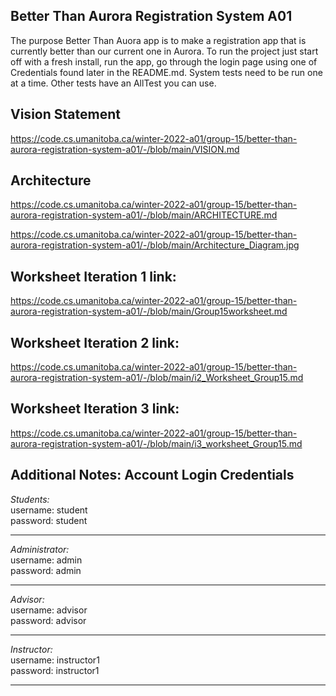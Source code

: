 
## Better Than Aurora Registration System A01

The purpose Better Than Auora app is to make a registration app that is currently better than our current one in Aurora.
To run the project just start off with a fresh install, run the app, go through the login page using one of Credentials 
found later in the README.md. System tests need to be run one at a time. Other tests have an AllTest you can use. 

## Vision Statement

https://code.cs.umanitoba.ca/winter-2022-a01/group-15/better-than-aurora-registration-system-a01/-/blob/main/VISION.md

## Architecture

https://code.cs.umanitoba.ca/winter-2022-a01/group-15/better-than-aurora-registration-system-a01/-/blob/main/ARCHITECTURE.md

https://code.cs.umanitoba.ca/winter-2022-a01/group-15/better-than-aurora-registration-system-a01/-/blob/main/Architecture_Diagram.jpg

## Worksheet Iteration 1 link:

https://code.cs.umanitoba.ca/winter-2022-a01/group-15/better-than-aurora-registration-system-a01/-/blob/main/Group15worksheet.md

## Worksheet Iteration 2 link:

https://code.cs.umanitoba.ca/winter-2022-a01/group-15/better-than-aurora-registration-system-a01/-/blob/main/i2_Worksheet_Group15.md 

## Worksheet Iteration 3 link:

https://code.cs.umanitoba.ca/winter-2022-a01/group-15/better-than-aurora-registration-system-a01/-/blob/main/i3_worksheet_Group15.md

## **Additional Notes: Account Login Credentials**

*Students:*
<br />
username: student
<br />
password: student

---

*Administrator:*
<br />
username: admin
<br />
password: admin

---

*Advisor:*
<br />
username: advisor
<br />
password: advisor

---	

*Instructor:*
<br />
username: instructor1
<br />
password: instructor1

---	
